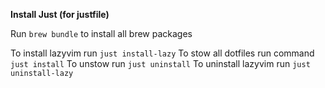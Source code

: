 **Install Just (for justfile)**

Run `brew bundle` to install all brew packages

To install lazyvim run `just install-lazy`
To stow all dotfiles run command `just install`
To unstow run `just uninstall`
To uninstall lazyvim run `just uninstall-lazy`

